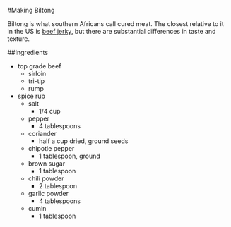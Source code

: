 #Making Biltong

Biltong is what southern Africans call cured meat. The closest relative to it in the US is [beef jerky](https://en.wikipedia.org/wiki/Jerky), but there are substantial differences in taste and texture.

##Ingredients
- top grade beef
  * sirloin
  * tri-tip
  * rump
- spice rub
  - salt
    * 1/4 cup
  - pepper
    * 4 tablespoons
  - coriander
    * half a cup dried, ground seeds
  - chipotle pepper
    * 1 tablespoon, ground
  - brown sugar
    * 1 tablespoon
  - chili powder
    * 2 tablespoon
  - garlic powder
    * 4 tablespoons
  - cumin
    * 1 tablespoon
